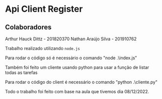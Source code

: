 # Api Client Register

## Colaboradores
<a>Arthur Hauck Dittz - 201820370</a>
<a>Nathan Araújo Silva - 201910762</a>

<p>Trabalho realizado utilizando <code><span>node.js</span></code </p>

<p>Para rodar o código só é necessário o comando "node .\index.js"</p>

<p>Também foi feito um cliente usando python para usar a função de listar todas as tarefas</p>
<p>Para rodar o código do client é necessário o comando "python .\cliente.py"</p>

<p>Todo o trabalho foi feito com base na aula que tivemos dia 08/12/2022.</p>
 
